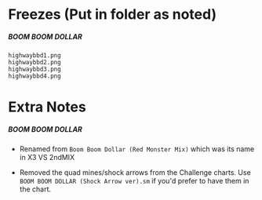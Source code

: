 # Freezes (Put in folder as noted)

##### BOOM BOOM DOLLAR

```
highwaybbd1.png
highwaybbd2.png
highwaybbd3.png
highwaybbd4.png
```

# Extra Notes

##### BOOM BOOM DOLLAR

- Renamed from `Boom Boom Dollar (Red Monster Mix)` which was its name in  X3 VS 2ndMIX

- Removed the quad mines/shock arrows from the Challenge charts. Use `BOOM BOOM DOLLAR (Shock Arrow ver).sm` if you'd prefer to have them in the chart.
